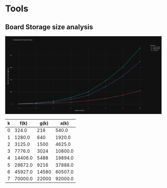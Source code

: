 # Tools

## Board Storage size analysis

![Board Storage size analysis](result.png)

| k | f(k)    | g(k)  | a(k)    |
|---|---------|-------|---------|
| 0 | 324.0   | 216   | 540.0   |
| 1 | 1280.0  | 640   | 1920.0  |
| 2 | 3125.0  | 1500  | 4625.0  |
| 3 | 7776.0  | 3024  | 10800.0 |
| 4 | 14406.0 | 5488  | 19894.0 |
| 5 | 28672.0 | 9216  | 37888.0 |
| 6 | 45927.0 | 14580 | 60507.0 |
| 7 | 70000.0 | 22000 | 92000.0 |
